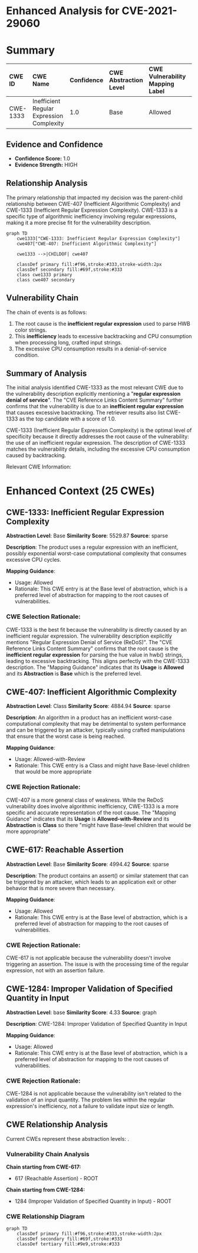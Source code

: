 # Enhanced Analysis for CVE-2021-29060

# Summary
| CWE ID    | CWE Name                                  | Confidence | CWE Abstraction Level | CWE Vulnerability Mapping Label | CWE-Vulnerability Mapping Notes |
| :-------- | :---------------------------------------- | :--------- | :-------------------- | :------------------------------ | :------------------------------ |
| CWE-1333  | Inefficient Regular Expression Complexity | 1.0        | Base                  | Allowed                         | Primary CWE                     |

## Evidence and Confidence

*   **Confidence Score:** 1.0
*   **Evidence Strength:** HIGH

## Relationship Analysis
The primary relationship that impacted my decision was the parent-child relationship between CWE-407 (Inefficient Algorithmic Complexity) and CWE-1333 (Inefficient Regular Expression Complexity). CWE-1333 is a specific type of algorithmic inefficiency involving regular expressions, making it a more precise fit for the vulnerability description.

```mermaid
graph TD
    cwe1333["CWE-1333: Inefficient Regular Expression Complexity"]
    cwe407["CWE-407: Inefficient Algorithmic Complexity"]
    
    cwe1333 -->|CHILDOF| cwe407
    
    classDef primary fill:#f96,stroke:#333,stroke-width:2px
    classDef secondary fill:#69f,stroke:#333
    class cwe1333 primary
    class cwe407 secondary
```

## Vulnerability Chain
The chain of events is as follows:
1.  The root cause is the **inefficient regular expression** used to parse HWB color strings.
2.  This **inefficiency** leads to excessive backtracking and CPU consumption when processing long, crafted input strings.
3.  The excessive CPU consumption results in a denial-of-service condition.

## Summary of Analysis
The initial analysis identified CWE-1333 as the most relevant CWE due to the vulnerability description explicitly mentioning a "**regular expression denial of service**". The "CVE Reference Links Content Summary" further confirms that the vulnerability is due to an **inefficient regular expression** that causes excessive backtracking. The retriever results also list CWE-1333 as the top candidate with a score of 1.0.

CWE-1333 (Inefficient Regular Expression Complexity) is the optimal level of specificity because it directly addresses the root cause of the vulnerability: the use of an inefficient regular expression. The description of CWE-1333 matches the vulnerability details, including the excessive CPU consumption caused by backtracking.

Relevant CWE Information:

# Enhanced Context (25 CWEs)

## CWE-1333: Inefficient Regular Expression Complexity
**Abstraction Level**: Base
**Similarity Score**: 5529.87
**Source**: sparse

**Description**:
The product uses a regular expression with an inefficient, possibly exponential worst-case computational complexity that consumes excessive CPU cycles.

**Mapping Guidance**:
- Usage: Allowed
- Rationale: This CWE entry is at the Base level of abstraction, which is a preferred level of abstraction for mapping to the root causes of vulnerabilities.

### **CWE Selection Rationale:**
CWE-1333 is the best fit because the vulnerability is directly caused by an inefficient regular expression. The vulnerability description explicitly mentions "Regular Expression Denial of Service (ReDoS)". The "CVE Reference Links Content Summary" confirms that the root cause is the **inefficient regular expression** for parsing the hue value in hwb() strings, leading to excessive backtracking. This aligns perfectly with the CWE-1333 description.
The "Mapping Guidance" indicates that its **Usage** is **Allowed** and its **Abstraction** is **Base** which is the preferred level.

## CWE-407: Inefficient Algorithmic Complexity
**Abstraction Level**: Class
**Similarity Score**: 4884.94
**Source**: sparse

**Description**:
An algorithm in a product has an inefficient worst-case computational complexity that may be detrimental to system performance and can be triggered by an attacker, typically using crafted manipulations that ensure that the worst case is being reached.

**Mapping Guidance**:
- Usage: Allowed-with-Review
- Rationale: This CWE entry is a Class and might have Base-level children that would be more appropriate

### **CWE Rejection Rationale:**
CWE-407 is a more general class of weakness. While the ReDoS vulnerability does involve algorithmic inefficiency, CWE-1333 is a more specific and accurate representation of the root cause. The "Mapping Guidance" indicates that its **Usage** is **Allowed-with-Review** and its **Abstraction** is **Class** so there "might have Base-level children that would be more appropriate"

## CWE-617: Reachable Assertion
**Abstraction Level**: Base
**Similarity Score**: 4994.42
**Source**: sparse

**Description**:
The product contains an assert() or similar statement that can be triggered by an attacker, which leads to an application exit or other behavior that is more severe than necessary.

**Mapping Guidance**:
- Usage: Allowed
- Rationale: This CWE entry is at the Base level of abstraction, which is a preferred level of abstraction for mapping to the root causes of vulnerabilities.

### **CWE Rejection Rationale:**
CWE-617 is not applicable because the vulnerability doesn't involve triggering an assertion. The issue is with the processing time of the regular expression, not with an assertion failure.

## CWE-1284: Improper Validation of Specified Quantity in Input
**Abstraction Level**: base
**Similarity Score**: 4.33
**Source**: graph

**Description**:
CWE-1284: Improper Validation of Specified Quantity in Input

**Mapping Guidance**:
- Usage: Allowed
- Rationale: This CWE entry is at the Base level of abstraction, which is a preferred level of abstraction for mapping to the root causes of vulnerabilities.

### **CWE Rejection Rationale:**
CWE-1284 is not applicable because the vulnerability isn't related to the validation of an input quantity. The problem lies within the regular expression's inefficiency, not a failure to validate input size or length.


## CWE Relationship Analysis

Current CWEs represent these abstraction levels: .


### Vulnerability Chain Analysis

**Chain starting from CWE-617:**
- 617 (Reachable Assertion) - ROOT


**Chain starting from CWE-1284:**
- 1284 (Improper Validation of Specified Quantity in Input) - ROOT



### CWE Relationship Diagram

```mermaid
graph TD
    classDef primary fill:#f96,stroke:#333,stroke-width:2px
    classDef secondary fill:#69f,stroke:#333
    classDef tertiary fill:#9e9,stroke:#333
```